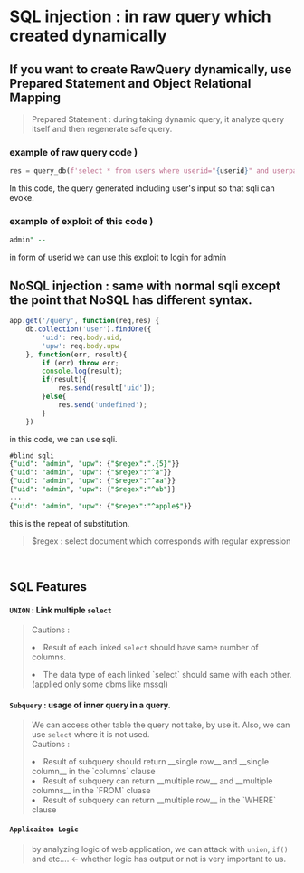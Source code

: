 # SQL injection : in raw query which created dynamically

## If you want to create RawQuery dynamically, use Prepared Statement and Object Relational Mapping

> Prepared Statement : during taking dynamic query, it analyze query itself and then regenerate safe query.

### example of raw query code )

```py
res = query_db(f'select * from users where userid="{userid}" and userpassword = "{userpassword}"')
```
In this code, the query generated including user's input so that sqli can evoke.

### example of exploit of this code )
```sql
admin" --
```
in form of userid we can use this exploit to login for admin


## NoSQL injection : same with normal sqli except the point that NoSQL has different syntax.

```js
app.get('/query', function(req,res) {
    db.collection('user').findOne({
        'uid': req.body.uid,
        'upw': req.body.upw
    }, function(err, result){
        if (err) throw err;
        console.log(result);
        if(result){
            res.send(result['uid']);
        }else{
            res.send('undefined');
        }
    })
```
in this code, we can use sqli.
```sql
#blind sqli
{"uid": "admin", "upw": {"$regex":".{5}"}}
{"uid": "admin", "upw": {"$regex":"^a"}}
{"uid": "admin", "upw": {"$regex":"^aa"}}
{"uid": "admin", "upw": {"$regex":"^ab"}}
...
{"uid": "admin", "upw": {"$regex":"^apple$"}}
```
this is the repeat of substitution.
> $regex : select document which corresponds with regular expression
<br>

## SQL Features
#### `UNION` : Link multiple `select`
> Cautions : <li> Result of each linked `select` should have same number of columns. </li>  
> <li> The data type of each linked `select` should same with each other.(applied only some dbms like mssql) </li>  
#### `Subquery` : usage of inner query in a query.  
> We can access other table the query not take, by use it. Also, we can use `select` where it is not used.  
> Cautions :
> <li> Result of subquery should return __single row__ and __single column__ in the `columns` clause </li>  
> <li> Result of subquery can return __multiple row__ and __multiple columns__ in the `FROM` cluase</li>  
> <li> Result of subquery can return __multiple row__ in the `WHERE` clause</li>
#### `Applicaiton Logic`
> by analyzing logic of web application, we can attack with `union`, `if()` and etc.... <- whether logic has output or not is very important to us.
